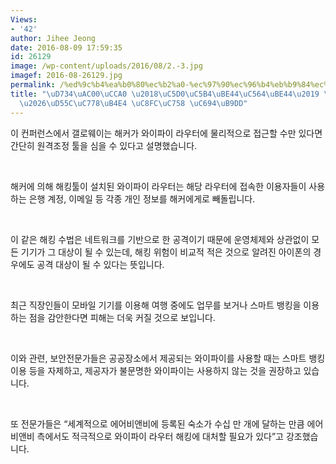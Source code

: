 ```yaml
---
Views:
- '42'
author: Jihee Jeong
date: 2016-08-09 17:59:35
id: 26129
image: /wp-content/uploads/2016/08/2.-3.jpg
imagef: 2016-08-26129.jpg
permalink: /%ed%9c%b4%ea%b0%80%ec%b2%a0-%ec%97%90%ec%96%b4%eb%b9%84%ec%95%a4%eb%b9%84-%ed%95%b4%ed%82%b9%ed%95%9c%ec%9d%b8%eb%93%a4-%ec%a3%bc%ec%9d%98-%ec%9a%94%eb%a7%9d/
title: "\uD734\uAC00\uCCA0 \u2018\uC5D0\uC5B4\uBE44\uC564\uBE44\u2019 \uD574\uD0B9\
  \u2026\uD55C\uC778\uB4E4 \uC8FC\uC758 \uC694\uB9DD"
---
```


이 컨퍼런스에서 갤로웨이는 해커가 와이파이 라우터에 물리적으로 접근할 수만 있다면 간단히 원격조정 툴을 심을 수 있다고 설명했습니다.

&nbsp;

해커에 의해 해킹툴이 설치된 와이파이 라우터는 해당 라우터에 접속한 이용자들이 사용하는 은행 계정, 이메일 등 각종 개인 정보를 해커에게로 빼돌립니다.

&nbsp;

이 같은 해킹 수법은 네트워크를 기반으로 한 공격이기 때문에 운영체제와 상관없이 모든 기기가 그 대상이 될 수 있는데, 해킹 위험이 비교적 적은 것으로 알려진 아이폰의 경우에도 공격 대상이 될 수 있다는 뜻입니다.

&nbsp;

최근 직장인들이 모바일 기기를 이용해 여행 중에도 업무를 보거나 스마트 뱅킹을 이용하는 점을 감안한다면 피해는 더욱 커질 것으로 보입니다.

&nbsp;

이와 관련, 보안전문가들은 공공장소에서 제공되는 와이파이를 사용할 때는 스마트 뱅킹 이용 등을 자제하고, 제공자가 불문명한 와이파이는 사용하지 않는 것을 권장하고 있습니다.

&nbsp;

또 전문가들은 “세계적으로 에어비앤비에 등록된 숙소가 수십 만 개에 달하는 만큼 에어비앤비 측에서도 적극적으로 와이파이 라우터 해킹에 대처할 필요가 있다”고 강조했습니다.